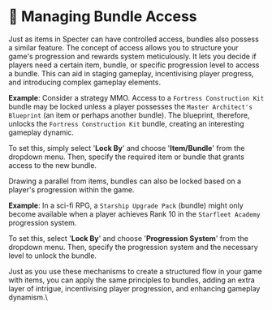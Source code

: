 # 🔐 Managing Bundle Access

Just as items in Specter can have controlled access, bundles also possess a similar feature. The concept of access allows you to structure your game's progression and rewards system meticulously. It lets you decide if players need a certain item, bundle, or specific progression level to access a bundle. This can aid in staging gameplay, incentivising player progress, and introducing complex gameplay elements.

**Example**: Consider a strategy MMO. Access to a `Fortress Construction Kit` bundle may be locked unless a player possesses the `Master Architect's Blueprint` (an item or perhaps another bundle). The blueprint, therefore, unlocks the `Fortress Construction Kit` bundle, creating an interesting gameplay dynamic.

To set this, simply select '**Lock By**' and choose '**Item/Bundle**' from the dropdown menu. Then, specify the required item or bundle that grants access to the new bundle.

Drawing a parallel from items, bundles can also be locked based on a player's progression within the game.

**Example**: In a sci-fi RPG, a `Starship Upgrade Pack` (bundle) might only become available when a player achieves Rank 10 in the `Starfleet Academy` progression system.

To set this, select '**Lock By**' and choose '**Progression System**' from the dropdown menu. Then, specify the progression system and the necessary level to unlock the bundle.

Just as you use these mechanisms to create a structured flow in your game with items, you can apply the same principles to bundles, adding an extra layer of intrigue, incentivising player progression, and enhancing gameplay dynamism.\
